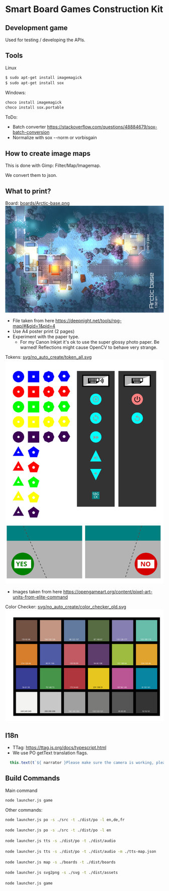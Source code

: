 # Smart Board Games Construction Kit

## Development game

Used for testing / developing the APIs.

## Tools

Linux

```bash
$ sudo apt-get install imagemagick
$ sudo apt-get install sox
```

Windows:

```cmd
choco install imagemagick
choco install sox.portable
```

ToDo:

- Batch converter <https://stackoverflow.com/questions/48884679/sox-batch-conversion>
- Normalize with  sox --norm or vorbisgain


## How to create image maps

This is done with Gimp: Filter/Map/Imagemap.

We convert them to json.

## What to print?

Board: [boards/Arctic-base.png](boards/Arctic-base.png)
![Map](boards/Arctic-base.png)

- File taken from here <https://deepnight.net/tools/rpg-map/#&gid=1&pid=4>
- Use A4 poster print (2 pages)
- Experiment with the paper type.
  - For my Canon Inkjet it's ok to use the super glossy photo paper. Be warned! Reflections might cause OpenCV to behave very strange.

Tokens: [svg/no_auto_create/token_all.svg](svg/no_auto_create/token_all.svg)
![Tokens](svg/no_auto_create/token_all.svg)
  - Images taken from here <https://opengameart.org/content/pixel-art-units-from-elite-command>

Color Checker: [svg/no_auto_create/color_checker_old.svg](svg/no_auto_create/color_checker_old.svg)
![Color Checker](svg/no_auto_create/color_checker_old.svg)

## I18n

- TTag: https://ttag.js.org/docs/typescript.html
- We use PO getText translation flags.

```typescript
  this.text(t`${ narrator }Please make sure the camera is working, please check the zoom level and make sure it can see the playfield.`);
```

## Build Commands

Main command

```bash
node launcher.js game
```

Other commands:

```bash
node launcher.js po -s ./src -t ./dist/po -l en,de,fr

node launcher.js po -s ./src -t ./dist/po -l en

node launcher.js tts -s ./dist/po -t ./dist/audio

node launcher.js tts -s ./dist/po -t ./dist/audio -m ./tts-map.json

node launcher.js map -s ./boards -t ./dist/boards

node launcher.js svg2png -s ./svg -t ./dist/assets

node launcher.js game
```
